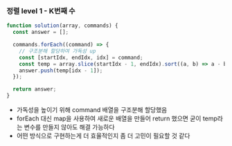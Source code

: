 ### 정렬 level 1 - K번째 수

```js
function solution(array, commands) {
  const answer = [];

  commands.forEach((command) => {
    // 구조분해 할당하여 가독성 up
    const [startIdx, endIdx, idx] = command;
    const temp = array.slice(startIdx - 1, endIdx).sort((a, b) => a - b);
    answer.push(temp[idx - 1]);
  });

  return answer;
}
```

- 가독성을 높이기 위해 command 배열을 구조분해 할당했음
- forEach 대신 map을 사용하여 새로운 배열을 만들어 return 했으면 굳이 temp라는 변수를 만들지 않아도 해결 가능하다
- 어떤 방식으로 구현하는게 더 효율적인지 좀 더 고민이 필요할 것 같다
